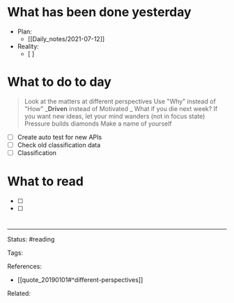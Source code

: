# What has been done yesterday
- Plan:
	- [[Daily_notes/2021-07-12]]
- Reality:
	- [ ] 


# What to do to day
>Look at the matters at different perspectives
>Use "Why" instead of "How"
>_**Driven** instead of Motivated _
>What if you die next week?
>If you want new ideas, let your mind wanders (not in focus state)
>Pressure builds diamonds
>Make a name of yourself


- [ ] Create auto test for new APIs
- [ ] Check old classification data
- [ ] Classification

# What to read

- [ ] 
- [ ] 


#

---
Status: #reading

Tags: 

References:
- [[quote_20190101#^different-perspectives]]

Related: 
